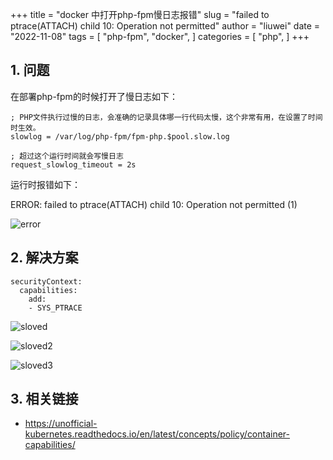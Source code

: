 +++
title = "docker 中打开php-fpm慢日志报错"
slug = "failed to ptrace(ATTACH) child 10: Operation not permitted"
author = "liuwei"
date = "2022-11-08"
tags = [
    "php-fpm",
    "docker",
]
categories = [
    "php",
]
+++

## 1. 问题

在部署php-fpm的时候打开了慢日志如下：

```
; PHP文件执行过慢的日志，会准确的记录具体哪一行代码太慢，这个非常有用，在设置了时间时生效。
slowlog = /var/log/php-fpm/fpm-php.$pool.slow.log

; 超过这个运行时间就会写慢日志
request_slowlog_timeout = 2s
```

运行时报错如下：

ERROR: failed to ptrace(ATTACH) child 10: Operation not permitted (1)

![error](https://static.liuwei.co/202211/1667885030.png)

## 2. 解决方案

```
securityContext:
  capabilities:
	add:
	- SYS_PTRACE
```

![sloved](https://static.liuwei.co/202211/1667887694.png)

![sloved2](https://static.liuwei.co/202211/1667887729.png)

![sloved3](https://static.liuwei.co/202211/1667887760.png)


## 3. 相关链接

- https://unofficial-kubernetes.readthedocs.io/en/latest/concepts/policy/container-capabilities/
